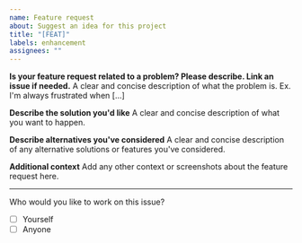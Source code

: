 ```yaml
---
name: Feature request
about: Suggest an idea for this project
title: "[FEAT]"
labels: enhancement
assignees: ""
---
```


**Is your feature request related to a problem? Please describe. Link an issue if needed.**
A clear and concise description of what the problem is. Ex. I'm always frustrated when [...]

**Describe the solution you'd like**
A clear and concise description of what you want to happen.

**Describe alternatives you've considered**
A clear and concise description of any alternative solutions or features you've considered.

**Additional context**
Add any other context or screenshots about the feature request here.

---

Who would you like to work on this issue?

- [ ] Yourself
- [ ] Anyone
